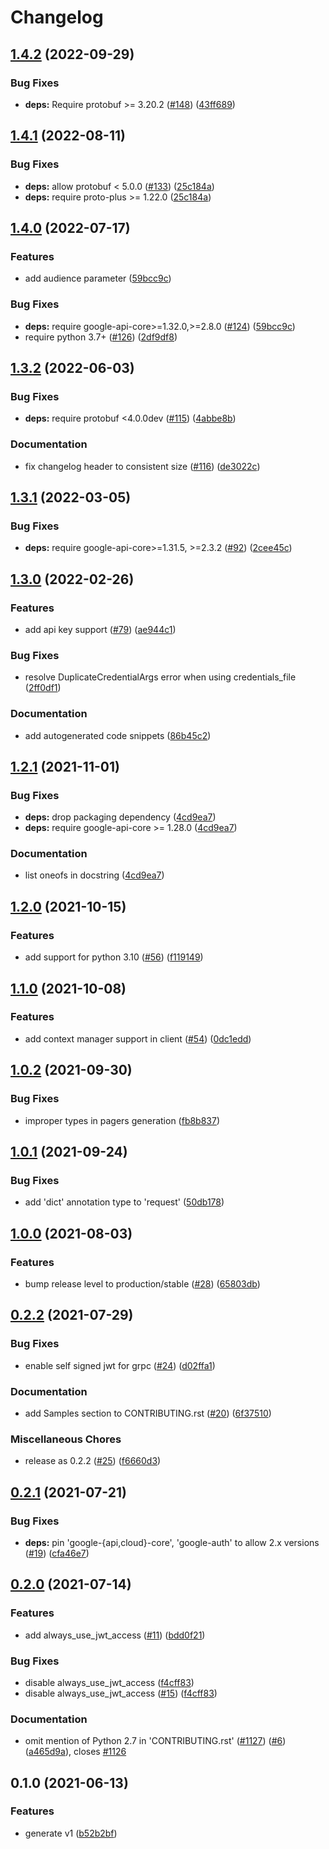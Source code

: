 # Changelog

## [1.4.2](https://github.com/googleapis/python-apigee-connect/compare/v1.4.1...v1.4.2) (2022-09-29)


### Bug Fixes

* **deps:** Require protobuf >= 3.20.2 ([#148](https://github.com/googleapis/python-apigee-connect/issues/148)) ([43ff689](https://github.com/googleapis/python-apigee-connect/commit/43ff68925dbd3a8db86f1e2a035ee91f45948ae1))

## [1.4.1](https://github.com/googleapis/python-apigee-connect/compare/v1.4.0...v1.4.1) (2022-08-11)


### Bug Fixes

* **deps:** allow protobuf < 5.0.0 ([#133](https://github.com/googleapis/python-apigee-connect/issues/133)) ([25c184a](https://github.com/googleapis/python-apigee-connect/commit/25c184aa094ac77ee92bf87d6c4160d2fd20b4a8))
* **deps:** require proto-plus >= 1.22.0 ([25c184a](https://github.com/googleapis/python-apigee-connect/commit/25c184aa094ac77ee92bf87d6c4160d2fd20b4a8))

## [1.4.0](https://github.com/googleapis/python-apigee-connect/compare/v1.3.2...v1.4.0) (2022-07-17)


### Features

* add audience parameter ([59bcc9c](https://github.com/googleapis/python-apigee-connect/commit/59bcc9ca7ceb1aeffb74c5989e2e47ad73a4b434))


### Bug Fixes

* **deps:** require google-api-core>=1.32.0,>=2.8.0 ([#124](https://github.com/googleapis/python-apigee-connect/issues/124)) ([59bcc9c](https://github.com/googleapis/python-apigee-connect/commit/59bcc9ca7ceb1aeffb74c5989e2e47ad73a4b434))
* require python 3.7+ ([#126](https://github.com/googleapis/python-apigee-connect/issues/126)) ([2df9df8](https://github.com/googleapis/python-apigee-connect/commit/2df9df8eef41cd34e3634e93b1f9aabc28b9973b))

## [1.3.2](https://github.com/googleapis/python-apigee-connect/compare/v1.3.1...v1.3.2) (2022-06-03)


### Bug Fixes

* **deps:** require protobuf <4.0.0dev ([#115](https://github.com/googleapis/python-apigee-connect/issues/115)) ([4abbe8b](https://github.com/googleapis/python-apigee-connect/commit/4abbe8b68e1a8bb9f32b6f37f8f9462da0179b56))


### Documentation

* fix changelog header to consistent size ([#116](https://github.com/googleapis/python-apigee-connect/issues/116)) ([de3022c](https://github.com/googleapis/python-apigee-connect/commit/de3022cfe32ff6cc796bd24fb1a6f9935599ad96))

## [1.3.1](https://github.com/googleapis/python-apigee-connect/compare/v1.3.0...v1.3.1) (2022-03-05)


### Bug Fixes

* **deps:** require google-api-core>=1.31.5, >=2.3.2 ([#92](https://github.com/googleapis/python-apigee-connect/issues/92)) ([2cee45c](https://github.com/googleapis/python-apigee-connect/commit/2cee45c4aa1873e30a461586432f94ba1f5e04fe))

## [1.3.0](https://github.com/googleapis/python-apigee-connect/compare/v1.2.1...v1.3.0) (2022-02-26)


### Features

* add api key support ([#79](https://github.com/googleapis/python-apigee-connect/issues/79)) ([ae944c1](https://github.com/googleapis/python-apigee-connect/commit/ae944c10b2f63a682cf2f196d2122ccbed2dac48))


### Bug Fixes

* resolve DuplicateCredentialArgs error when using credentials_file ([2ff0df1](https://github.com/googleapis/python-apigee-connect/commit/2ff0df184986fcaee52af77bfe7c26348394e0fd))


### Documentation

* add autogenerated code snippets ([86b45c2](https://github.com/googleapis/python-apigee-connect/commit/86b45c2379df54b274d192e5a46e6348e4f86005))

## [1.2.1](https://www.github.com/googleapis/python-apigee-connect/compare/v1.2.0...v1.2.1) (2021-11-01)


### Bug Fixes

* **deps:** drop packaging dependency ([4cd9ea7](https://www.github.com/googleapis/python-apigee-connect/commit/4cd9ea7bd45e5a3410e6b1bde0a0ab629f75530d))
* **deps:** require google-api-core >= 1.28.0 ([4cd9ea7](https://www.github.com/googleapis/python-apigee-connect/commit/4cd9ea7bd45e5a3410e6b1bde0a0ab629f75530d))


### Documentation

* list oneofs in docstring ([4cd9ea7](https://www.github.com/googleapis/python-apigee-connect/commit/4cd9ea7bd45e5a3410e6b1bde0a0ab629f75530d))

## [1.2.0](https://www.github.com/googleapis/python-apigee-connect/compare/v1.1.0...v1.2.0) (2021-10-15)


### Features

* add support for python 3.10 ([#56](https://www.github.com/googleapis/python-apigee-connect/issues/56)) ([f119149](https://www.github.com/googleapis/python-apigee-connect/commit/f119149b8343b0a8ae84dbe3d228f6b422d13b20))

## [1.1.0](https://www.github.com/googleapis/python-apigee-connect/compare/v1.0.2...v1.1.0) (2021-10-08)


### Features

* add context manager support in client ([#54](https://www.github.com/googleapis/python-apigee-connect/issues/54)) ([0dc1edd](https://www.github.com/googleapis/python-apigee-connect/commit/0dc1eddc5fae79b2516789587eb097190c8f1420))

## [1.0.2](https://www.github.com/googleapis/python-apigee-connect/compare/v1.0.1...v1.0.2) (2021-09-30)


### Bug Fixes

* improper types in pagers generation ([fb8b837](https://www.github.com/googleapis/python-apigee-connect/commit/fb8b837d64c9771d7af9d36688e00243794ea731))

## [1.0.1](https://www.github.com/googleapis/python-apigee-connect/compare/v1.0.0...v1.0.1) (2021-09-24)


### Bug Fixes

* add 'dict' annotation type to 'request' ([50db178](https://www.github.com/googleapis/python-apigee-connect/commit/50db178c9dec3b1214d537da0a9bd9088d9ebf43))


## [1.0.0](https://www.github.com/googleapis/python-apigee-connect/compare/v0.2.2...v1.0.0) (2021-08-03)


### Features

* bump release level to production/stable ([#28](https://www.github.com/googleapis/python-apigee-connect/issues/28)) ([65803db](https://www.github.com/googleapis/python-apigee-connect/commit/65803db4821b594124bfb88012ba4f954568a895))

## [0.2.2](https://www.github.com/googleapis/python-apigee-connect/compare/v0.2.1...v0.2.2) (2021-07-29)


### Bug Fixes

* enable self signed jwt for grpc ([#24](https://www.github.com/googleapis/python-apigee-connect/issues/24)) ([d02ffa1](https://www.github.com/googleapis/python-apigee-connect/commit/d02ffa1f4906da6ba8d479b18947e6d28ccb1987))


### Documentation

* add Samples section to CONTRIBUTING.rst ([#20](https://www.github.com/googleapis/python-apigee-connect/issues/20)) ([6f37510](https://www.github.com/googleapis/python-apigee-connect/commit/6f37510de8b5bd00720335f1343354ee2c932d9e))


### Miscellaneous Chores

* release as 0.2.2 ([#25](https://www.github.com/googleapis/python-apigee-connect/issues/25)) ([f6660d3](https://www.github.com/googleapis/python-apigee-connect/commit/f6660d3d604c61b748abe59a51923b74b687d761))

## [0.2.1](https://www.github.com/googleapis/python-apigee-connect/compare/v0.2.0...v0.2.1) (2021-07-21)


### Bug Fixes

* **deps:** pin 'google-{api,cloud}-core', 'google-auth' to allow 2.x versions ([#19](https://www.github.com/googleapis/python-apigee-connect/issues/19)) ([cfa46e7](https://www.github.com/googleapis/python-apigee-connect/commit/cfa46e7528595d57f396839ef167cb8ede29981b))

## [0.2.0](https://www.github.com/googleapis/python-apigee-connect/compare/v0.1.0...v0.2.0) (2021-07-14)


### Features

* add always_use_jwt_access ([#11](https://www.github.com/googleapis/python-apigee-connect/issues/11)) ([bdd0f21](https://www.github.com/googleapis/python-apigee-connect/commit/bdd0f2109e34d100c285ab355f302326816f24c8))


### Bug Fixes

* disable always_use_jwt_access ([f4cff83](https://www.github.com/googleapis/python-apigee-connect/commit/f4cff83baf1865477139bd14b02a12e47505150d))
* disable always_use_jwt_access ([#15](https://www.github.com/googleapis/python-apigee-connect/issues/15)) ([f4cff83](https://www.github.com/googleapis/python-apigee-connect/commit/f4cff83baf1865477139bd14b02a12e47505150d))


### Documentation

* omit mention of Python 2.7 in 'CONTRIBUTING.rst' ([#1127](https://www.github.com/googleapis/python-apigee-connect/issues/1127)) ([#6](https://www.github.com/googleapis/python-apigee-connect/issues/6)) ([a465d9a](https://www.github.com/googleapis/python-apigee-connect/commit/a465d9a37f4738f0f16e89b4c26a74366c0834fb)), closes [#1126](https://www.github.com/googleapis/python-apigee-connect/issues/1126)

## 0.1.0 (2021-06-13)


### Features

* generate v1 ([b52b2bf](https://www.github.com/googleapis/python-apigee-connect/commit/b52b2bf1f8456eb7fc815857d90384d2f596d23a))
